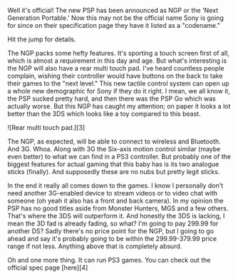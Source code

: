 

Well it's official! The new PSP has been announced as NGP or the 'Next Generation Portable.' Now this may not be the official name Sony is going for since on their specification page they have it listed as a "codename."



Hit the jump for details.



The NGP packs some hefty features. It's sporting a touch screen first of all, which is almost a requirement in this day and age. But what's interesting is the NGP will also have a rear multi touch pad. I've heard countless people complain, wishing their controller would have buttons on the back to take their games to the "next level." This new tactile control system can open up a whole new demographic for Sony if they do it right. I mean, we all know it, the PSP sucked pretty hard, and then there was the PSP Go which was actually worse. But this NGP has caught my attention; on paper it looks a lot better than the 3DS which looks like a toy compared to this beast.



![Rear multi touch pad.][3]



The NGP, as expected, will be able to connect to wireless and Bluetooth. And 3G. Whoa. Along with 3G the Six-axis motion control similar (maybe even better) to what we can find in a PS3 controller. But probably one of the biggest features for actual gaming that this baby has is its two analogue sticks (finally). And supposedly these are no nubs but pretty legit sticks.



In the end it really all comes down to the games. I know I personally don't need another 3G-enabled device to stream videos or to video chat with someone (oh yeah it also has a front and back camera). In my opinion the PSP has no good titles aside from Monster Hunters, MGS and a few others. That's where the 3DS will outperform it. And honestly the 3DS is lacking, I mean the 3D fad is already fading, so what? I'm going to pay 299.99 for another DS? Sadly there's no price point for the NGP, but I going to go ahead and say it's probably going to be within the 299.99-379.99 price range if not less. Anything above that is completely absurd.



Oh and one more thing. It can run PS3 games. You can check out the official spec page [here][4]







 [1]: images/thumb_uri.jpg
